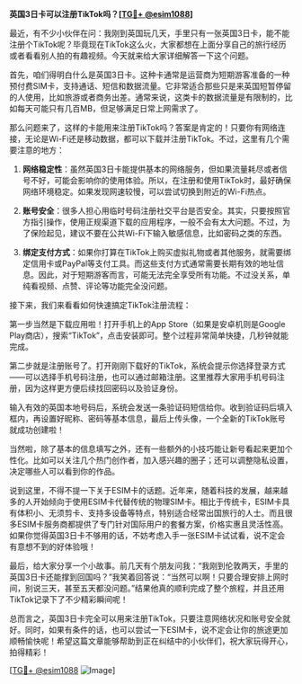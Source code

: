 **英国3日卡可以注册TikTok吗？[[TG💪+ @esim1088](https://t.me/s/esim1088)]**

最近，有不少小伙伴在问：我刚到英国玩几天，手里只有一张英国3日卡，能不能注册个TikTok呢？毕竟现在TikTok这么火，大家都想在上面分享自己的旅行经历或者看看别人拍的有趣视频。今天就来给大家详细解答一下这个问题。

首先，咱们得明白什么是英国3日卡。这种卡通常是运营商为短期游客准备的一种预付费SIM卡，支持通话、短信和数据流量。它非常适合那些只是来英国短暂停留的人使用，比如旅游或者商务出差。通常来说，这类卡的数据流量是有限制的，比如每天可能只有几百MB，但足够满足日常上网需求了。

那么问题来了，这样的卡能用来注册TikTok吗？答案是肯定的！只要你有网络连接，无论是Wi-Fi还是移动数据，都可以下载并注册TikTok。不过，这里有几个需要注意的地方：

1. **网络稳定性**：虽然英国3日卡能提供基本的网络服务，但如果流量耗尽或者信号不好，可能会影响你的使用体验。所以，在注册和使用TikTok时，最好确保网络环境稳定。如果发现网速较慢，可以尝试切换到附近的Wi-Fi热点。

2. **账号安全**：很多人担心用临时号码注册社交平台是否安全。其实，只要按照官方指引操作，使用正规渠道下载的应用程序，一般不会有太大问题。不过，为了保险起见，建议不要在公共Wi-Fi下输入敏感信息，比如密码之类的东西。

3. **绑定支付方式**：如果你打算在TikTok上购买虚拟礼物或者其他服务，就需要绑定信用卡或PayPal等支付工具。而这些支付方式通常需要长期有效的地址信息。因此，对于短期游客而言，可能无法完全享受所有功能。不过没关系，单纯看视频、点赞、评论等功能完全没问题。

接下来，我们来看看如何快速搞定TikTok注册流程：

第一步当然是下载应用啦！打开手机上的App Store（如果是安卓机则是Google Play商店），搜索“TikTok”，点击安装即可。整个过程非常简单快捷，几秒钟就能完成。

第二步就是注册账号了。打开刚刚下载好的TikTok，系统会提示你选择登录方式——可以选择手机号码注册，也可以通过邮箱注册。这里推荐大家用手机号码注册，因为这样更方便后续找回密码以及验证身份。

输入有效的英国本地号码后，系统会发送一条验证码短信给你。收到验证码后填入框内，再设置好昵称、密码等基本信息，最后上传头像，一个全新的TikTok账号就成功创建啦！

当然啦，除了基本的信息填写之外，还有一些额外的小技巧能让新号看起来更加个性化。比如可以关注几个热门创作者，加入感兴趣的圈子；还可以调整隐私设置，决定哪些人可以看到你的作品。

说到这里，不得不提一下关于ESIM卡的话题。近年来，随着科技的发展，越来越多的人开始倾向于使用ESIM卡代替传统的物理SIM卡。相比于传统卡，ESIM卡具有体积小、无须剪卡、支持多设备等特点，特别适合经常出国旅行的人士。而且很多ESIM卡服务商都提供了专门针对国际用户的套餐方案，价格实惠且灵活性高。如果你觉得英国3日卡不够用的话，不妨考虑入手一张ESIM卡试试看，说不定会有意想不到的好体验哦！

最后，给大家分享一个小故事。前几天有个朋友问我：“我刚到伦敦两天，手里的英国3日卡还能撑到回国吗？”我笑着回答说：“当然可以啊！只要合理安排上网时间，别说三天，甚至五天都没问题。”结果他真的顺利完成了整个旅程，并且还用TikTok记录下了不少精彩瞬间呢！

总而言之，英国3日卡完全可以用来注册TikTok，只要注意网络状况和账号安全就好。同时，如果有条件的话，也可以尝试一下ESIM卡，说不定会让你的旅途更加顺畅愉快呢！希望这篇文章能够帮助到正在纠结中的小伙伴们，祝大家玩得开心，拍得精彩！

[[TG💪+ @esim1088](https://t.me/s/esim1088) ![Image](https://i.postimg.cc/4NQfJmqS/Snipaste-2025-05-13-00-14-12.png)]